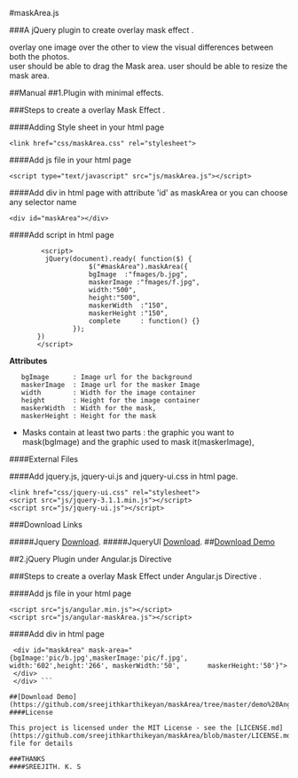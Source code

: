 
#maskArea.js 

###A jQuery plugin to create overlay mask effect .

overlay one image over the other to view the visual differences between both the photos.  
user should be able to drag the Mask area.
user should be able to resize the mask area.

##Manual
##1.Plugin  with minimal effects.

###Steps to create a overlay Mask Effect .

####Adding Style sheet in your html page

```<link href="css/maskArea.css" rel="stylesheet">```

####Add js file in your html page

```<script type="text/javascript" src="js/maskArea.js"></script> ```

####Add div in html page with attribute 'id' as  maskArea or you can choose any selector name

```<div id="maskArea"></div> ```

####Add script in html page
```
        <script>
         jQuery(document).ready( function($) {
                    $("#maskArea").maskArea({
                    bgImage  :"fmages/b.jpg",
                    maskerImage :"fmages/f.jpg",
                    width:"500",
                    height:"500",
                    maskerWidth  :"150",
                    maskerHeight :"150",
                    complete	 : function() {}
                });
       })
       </script> 
```

   **Attributes**
   ```
      bgImage      : Image url for the background
      maskerImage  : Image url for the masker Image
      width        : Width for the image container
      height       : Height for the image container
      maskerWidth  : Width for the mask,
      maskerHeight : Height for the mask
```

* Masks contain at least two parts : the graphic you want to mask(bgImage) and the graphic used to mask it(maskerImage),
  

####External Files 

####Add jquery.js, jquery-ui.js and jquery-ui.css in html page.
```
<link href="css/jquery-ui.css" rel="stylesheet">
<script src="js/jquery-3.1.1.min.js"></script>
<script src="js/jquery-ui.js"></script>
 ```
###Download Links 

#####Jquery [Download](http://jquery.com/download/).
#####JqueryUI [Download](https://jqueryui.com/download/all/).
##[Download Demo](https://github.com/sreejithkarthikeyan/maskArea/tree/master/demo)


##2.jQuery Plugin under Angular.js Directive

###Steps to create a overlay Mask Effect under Angular.js Directive .

####Add js file in your html page

```
<script src="js/angular.min.js"></script>
<script src="js/angular-maskArea.js"></script>
```
 
####Add div in html page
 ``` <div ng-app="maskArea">
  <div id="maskArea" mask-area="{bgImage:'pic/b.jpg',maskerImage:'pic/f.jpg', width:'602',height:'266', maskerWidth:'50',       maskerHeight:'50'}">
  </div>
  </div> ```
  
##[Download Demo](https://github.com/sreejithkarthikeyan/maskArea/tree/master/demo%20Angular%20Directive)
####License

This project is licensed under the MIT License - see the [LICENSE.md](https://github.com/sreejithkarthikeyan/maskArea/blob/master/LICENSE.md) file for details

###THANKS
####SREEJITH. K. S
